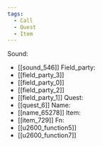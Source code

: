 ```yaml
---
tags:
  - Call
  - Quest
  - Item
---
```

Sound:
- [[sound_546]]
Field_party:
- [[field_party_3]]
- [[field_party_0]]
- [[field_party_2]]
- [[field_party_1]]
Quest:
- [[quest_6]]
Name:
- [[name_65278]]
Item:
- [[item_729]]
Fn:
- [[u2600_function5]]
- [[u2600_function7]]
